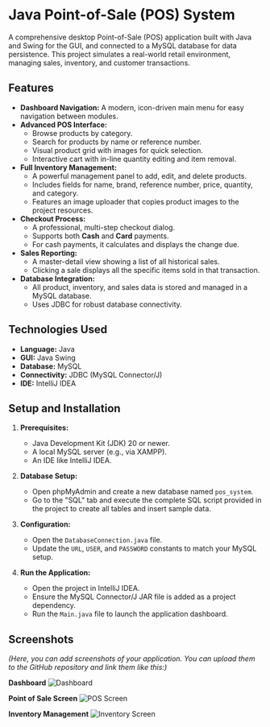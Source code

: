 # Java Point-of-Sale (POS) System

A comprehensive desktop Point-of-Sale (POS) application built with Java and Swing for the GUI, and connected to a MySQL database for data persistence. This project simulates a real-world retail environment, managing sales, inventory, and customer transactions.

## Features

- **Dashboard Navigation:** A modern, icon-driven main menu for easy navigation between modules.
- **Advanced POS Interface:**
    - Browse products by category.
    - Search for products by name or reference number.
    - Visual product grid with images for quick selection.
    - Interactive cart with in-line quantity editing and item removal.
- **Full Inventory Management:**
    - A powerful management panel to add, edit, and delete products.
    - Includes fields for name, brand, reference number, price, quantity, and category.
    - Features an image uploader that copies product images to the project resources.
- **Checkout Process:**
    - A professional, multi-step checkout dialog.
    - Supports both **Cash** and **Card** payments.
    - For cash payments, it calculates and displays the change due.
- **Sales Reporting:**
    - A master-detail view showing a list of all historical sales.
    - Clicking a sale displays all the specific items sold in that transaction.
- **Database Integration:**
    - All product, inventory, and sales data is stored and managed in a MySQL database.
    - Uses JDBC for robust database connectivity.

## Technologies Used

- **Language:** Java
- **GUI:** Java Swing
- **Database:** MySQL
- **Connectivity:** JDBC (MySQL Connector/J)
- **IDE:** IntelliJ IDEA

## Setup and Installation

1.  **Prerequisites:**
    - Java Development Kit (JDK) 20 or newer.
    - A local MySQL server (e.g., via XAMPP).
    - An IDE like IntelliJ IDEA.

2.  **Database Setup:**
    - Open phpMyAdmin and create a new database named `pos_system`.
    - Go to the "SQL" tab and execute the complete SQL script provided in the project to create all tables and insert sample data.

3.  **Configuration:**
    - Open the `DatabaseConnection.java` file.
    - Update the `URL`, `USER`, and `PASSWORD` constants to match your MySQL setup.

4.  **Run the Application:**
    - Open the project in IntelliJ IDEA.
    - Ensure the MySQL Connector/J JAR file is added as a project dependency.
    - Run the `Main.java` file to launch the application dashboard.

## Screenshots

*(Here, you can add screenshots of your application. You can upload them to the GitHub repository and link them like this:)*

**Dashboard**
![Dashboard](path/to/your/screenshot.png)

**Point of Sale Screen**
![POS Screen](path/to/your/screenshot.png)

**Inventory Management**
![Inventory Screen](path/to/your/screenshot.png)